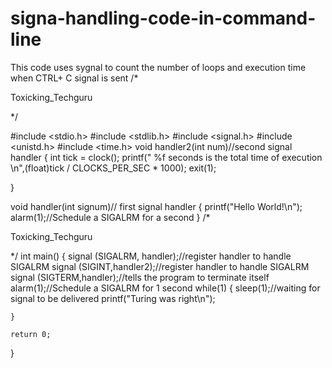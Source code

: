 # signa-handling-code-in-command-line
This code uses sygnal to count  the number of loops  and execution time when CTRL+ C signal is sent
/*

Toxicking_Techguru

*/

#include <stdio.h> 
#include <stdlib.h> 
#include <signal.h> 
#include <unistd.h>
#include <time.h>
void handler2(int num)//second signal handler 
{
int tick = clock();
printf(" %f seconds is the total time of  execution \n",(float)tick / CLOCKS_PER_SEC * 1000);
exit(1);

}

void handler(int signum)// first signal handler
{
    printf("Hello World!\n");
    alarm(1);//Schedule a SIGALRM for a second
}
 /*

Toxicking_Techguru

*/
int main()
{
signal (SIGALRM, handler);//register handler to handle SIGALRM
signal (SIGINT,handler2);//register handler to handle SIGALRM
signal (SIGTERM,handler);//tells the program to terminate itself 
    alarm(1);//Schedule a SIGALRM for 1 second
    while(1) {
        sleep(1);//waiting for signal to be delivered
        printf("Turing was right\n");
       
    }
     
    return 0;
}
